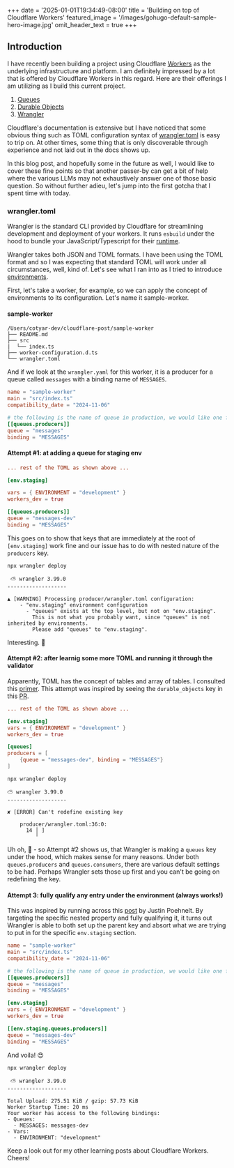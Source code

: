 +++
date = '2025-01-01T19:34:49-08:00'
title = 'Building on top of Cloudflare Workers'
featured_image = '/images/gohugo-default-sample-hero-image.jpg'
omit_header_text = true
+++

## Introduction

I have recently been building a project using Cloudflare
[Workers](https://developers.cloudflare.com/workers/) as the underlying
infrastructure and platform. I am definitely impressed by a lot
that is offered by Cloudflare Workers in this regard. Here are their offerings
I am utilizing as I build this current project.

1. [Queues](https://developers.cloudflare.com/queues/)
2. [Durable Objects](https://developers.cloudflare.com/durable-objects/)
3. [Wrangler](https://developers.cloudflare.com/workers/wrangler/)

Cloudflare's documentation is extensive but I have noticed that some obvious
thing such as TOML configuration syntax of
[wrangler.toml](https://developers.cloudflare.com/workers/wrangler/configuration/)
is easy to trip on. At other times, some thing that is only discoverable through experience
and not laid out in the docs shows up.

In this blog post, and hopefully some in the future as well, I would like to cover these fine points
so that another passer-by can get a bit of help where the various LLMs may not exhaustively
answer one of those basic question. So without further adieu, let's jump into the first gotcha
that I spent time with today.

### wrangler.toml

Wrangler is the standard CLI provided by Cloudflare for streamlining development and deployment of
your workers. It runs `esbuild` under the hood to bundle your JavaScript/Typescript for
their [runtime](https://github.com/cloudflare/workerd).

Wrangler takes both JSON and TOML formats. I have been using the TOML format and so I was expecting that standard TOML will work under all circumstances, well, kind of. Let's see what I ran into as
I tried to introduce [environments](https://developers.cloudflare.com/workers/wrangler/environments/).

First, let's take a worker, for example, so we can apply the concept of environments to its configuration. Let's name it sample-worker.

#### sample-worker

```shell
/Users/cotyar-dev/cloudflare-post/sample-worker
├── README.md
├── src
|  └── index.ts
├── worker-configuration.d.ts
└── wrangler.toml
```

And if we look at the `wrangler.yaml` for this worker, it is a producer for a queue called
`messages` with a binding name of `MESSAGES`.

```toml
name = "sample-worker"
main = "src/index.ts"
compatibility_date = "2024-11-06"

# the following is the name of queue in production, we would like one for staging
[[queues.producers]]
queue = "messages"
binding = "MESSAGES"
```

#### Attempt #1: at adding a queue for staging env

```toml
... rest of the TOML as shown above ...

[env.staging]

vars = { ENVIRONMENT = "development" }
workers_dev = true

[[queues.producers]]
queue = "messages-dev"
binding = "MESSAGES"
```

This goes on to show that keys that are immediately at the root of `[env.staging]` work fine and our
issue has to do with nested nature of the `producers` key.

```shell
npx wrangler deploy

 ⛅️ wrangler 3.99.0
-------------------

▲ [WARNING] Processing producer/wrangler.toml configuration:
    - "env.staging" environment configuration
      - "queues" exists at the top level, but not on "env.staging".
        This is not what you probably want, since "queues" is not inherited by environments.
        Please add "queues" to "env.staging".
```

Interesting. :thinking:

#### Attempt #2: after learnig some more TOML and running it through the validator

Apparently, TOML has the concept of tables and array of tables. I consulted this [primer](https://learnxinyminutes.com/toml/). This attempt was inspired by seeing the `durable_objects` key
in this [PR](https://github.com/cloudflare/cloudflare-docs/pull/4720).

```toml
... rest of the TOML as shown above ...

[env.staging]
vars = { ENVIRONMENT = "development" }
workers_dev = true

[queues]
producers = [
	{queue = "messages-dev", binding = "MESSAGES"}
]
```

```shell
npx wrangler deploy

⛅️ wrangler 3.99.0
-------------------

✘ [ERROR] Can't redefine existing key

    producer/wrangler.toml:36:0:
      14 │ ]
         ╵
```

Uh oh, :raised_eyebrow: - so Attempt #2 shows us, that Wrangler is making a `queues` key under the hood, which makes sense for many reasons. Under both `queues.producers` and `queues.consumers`, there are various default
settings to be had. Perhaps Wrangler sets those up first and you can't be going on redefining the key.

#### Attempt 3: fully qualify any entry under the environment (always works!)

This was inspired by running across this [post](https://justin.poehnelt.com/posts/cloudflare-workers-wrangler-dev-staging-prod/) by Justin Poehnelt. By targeting the specific
nested property and fully qualifying it, it turns out Wrangler is able to both
set up the parent key and absort what we are trying to put in for the specific `env.staging`
section.

```toml
name = "sample-worker"
main = "src/index.ts"
compatibility_date = "2024-11-06"

# the following is the name of queue in production, we would like one for staging
[[queues.producers]]
queue = "messages"
binding = "MESSAGES"

[env.staging]
vars = { ENVIRONMENT = "development" }
workers_dev = true

[[env.staging.queues.producers]]
queue = "messages-dev"
binding = "MESSAGES"
```

And voila! :heart_eyes:

```shell
npx wrangler deploy

 ⛅️ wrangler 3.99.0
-------------------

Total Upload: 275.51 KiB / gzip: 57.73 KiB
Worker Startup Time: 20 ms
Your worker has access to the following bindings:
- Queues:
  - MESSAGES: messages-dev
- Vars:
  - ENVIRONMENT: "development"
```

Keep a look out for my other learning posts about Cloudflare Workers. Cheers!
